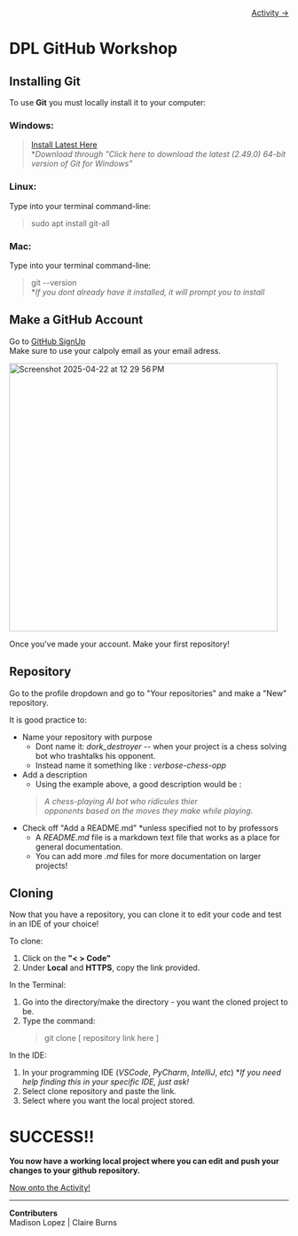 <p align="right"><a href="ACTIVITY.md">Activity -> </a></p>


# DPL GitHub Workshop  


## Installing Git  

To use **Git** you must locally install it to your computer:  

### Windows:  
> [Install Latest Here](https://git-scm.com/downloads/win)  
> \**Download through "Click here to download the latest (2.49.0) 64-bit version of Git for Windows"*  

### Linux:  
Type into your terminal command-line:
> sudo apt install git-all

### Mac:  
Type into your terminal command-line:
> git --version  
> \**If you dont already have it installed, it will prompt you to install*

## Make a GitHub Account  

Go to [GitHub SignUp](https://github.com/signup?ref_cta=Sign+up&ref_loc=header+logged+out&ref_page=%2F&source=header-home)  
Make sure to use your calpoly email as your email adress.  

<img width="484" alt="Screenshot 2025-04-22 at 12 29 56 PM" src="https://github.com/user-attachments/assets/9a1eaa1b-9ab3-4597-ae54-8ab550fc1e90" />

Once you've made your account. Make your first repository!

## Repository  

Go to the profile dropdown and go to "Your repositories" and make a "New" repository.

It is good practice to:
- Name your repository with purpose
    - Dont name it: *dork_destroyer* -- when your project is a chess solving bot who trashtalks his opponent.
    - Instead name it something like : *verbose-chess-opp*
- Add a description
    - Using the example above, a good description would be :
    > *A chess-playing AI bot who ridicules thier*  
    > *opponents based on the moves they make while playing.*
- Check off "Add a README.md" \*unless specified not to by professors  
    - A *README.md* file is a markdown text file that works as a place for general documentation.
    - You can add more *.md* files for more documentation on larger projects!
 
## Cloning
Now that you have a repository, you can clone it to edit your code and test in an IDE of your choice!

To clone:
1. Click on the **"< > Code"**  
2. Under **Local** and **HTTPS**, copy the link provided.

In the Terminal:
1. Go into the directory/make the directory - you want the cloned project to be.
2. Type the command:
    > git clone [ repository link here ]

In the IDE:
1. In your programming IDE (*VSCode*, *PyCharm*, *IntelliJ*, *etc*) \**If you need help finding this in your specific IDE, just ask!*
2. Select clone repository and paste the link.
3. Select where you want the local project stored.  
  
# SUCCESS!!

**You now have a working local project where you can edit and push your changes to your github repository.**  

[Now onto the Activity!](ACTIVITY.md)  

---

**Contributers**  
Madison Lopez | Claire Burns








